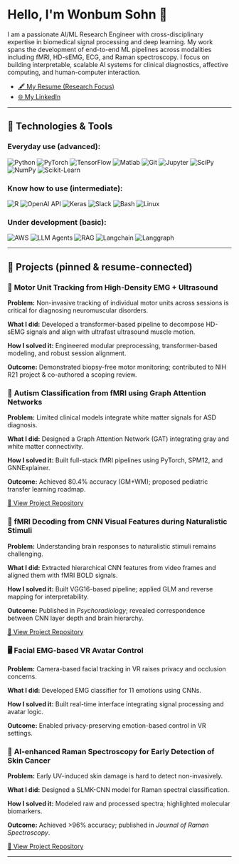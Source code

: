 # Hello, I'm Wonbum Sohn 👋

I am a passionate AI/ML Research Engineer with cross-disciplinary expertise in biomedical signal processing and deep learning. My work spans the development of end-to-end ML pipelines across modalities including fMRI, HD-sEMG, ECG, and Raman spectroscopy. I focus on building interpretable, scalable AI systems for clinical diagnostics, affective computing, and human-computer interaction.

- [🖋️ My Resume (Research Focus)](https://github.com/WonbumSohn)
- [🌐 My LinkedIn](https://www.linkedin.com/in/wonbumsohn)

---

## 🔧 Technologies & Tools

### Everyday use (advanced):
![Python](https://img.shields.io/badge/Python-3776AB?style=for-the-badge&logo=python&logoColor=white)
![PyTorch](https://img.shields.io/badge/PyTorch-EE4C2C?style=for-the-badge&logo=pytorch&logoColor=white)
![TensorFlow](https://img.shields.io/badge/TensorFlow-FF6F00?style=for-the-badge&logo=tensorflow&logoColor=white)
![Matlab](https://img.shields.io/badge/MATLAB-0076A8?style=for-the-badge&logo=Mathworks&logoColor=white)
![Git](https://img.shields.io/badge/Git-F05032?style=for-the-badge&logo=git&logoColor=white)
![Jupyter](https://img.shields.io/badge/Jupyter-F37626?style=for-the-badge&logo=jupyter&logoColor=white)
![SciPy](https://img.shields.io/badge/SciPy-8CAAE6?style=for-the-badge&logo=scipy&logoColor=white)
![NumPy](https://img.shields.io/badge/NumPy-013243?style=for-the-badge&logo=numpy&logoColor=white)
![Scikit-Learn](https://img.shields.io/badge/scikit--learn-F7931E?style=for-the-badge&logo=scikit-learn&logoColor=white)

### Know how to use (intermediate):
![R](https://img.shields.io/badge/R-276DC3?style=for-the-badge&logo=r&logoColor=white)
![OpenAI API](https://img.shields.io/badge/OpenAI-412991?style=for-the-badge&logo=openai&logoColor=white)
![Keras](https://img.shields.io/badge/Keras-D00000?style=for-the-badge&logo=keras&logoColor=white)
![Slack](https://img.shields.io/badge/Slack-4A154B?style=for-the-badge&logo=slack&logoColor=white)
![Bash](https://img.shields.io/badge/GNU%20Bash-4EAA25?style=for-the-badge&logo=gnubash&logoColor=white)
![Linux](https://img.shields.io/badge/Linux-FCC624?style=for-the-badge&logo=linux&logoColor=black)

### Under development (basic):
![AWS](https://img.shields.io/badge/AWS-232F3E?style=for-the-badge&logo=amazon-aws&logoColor=white)
![LLM Agents](https://img.shields.io/badge/LLM_Agents-blueviolet?style=for-the-badge)
![RAG](https://img.shields.io/badge/RAG-grey?style=for-the-badge)
![Langchain](https://img.shields.io/badge/Langchain-00bfa6?style=for-the-badge)
![Langgraph](https://img.shields.io/badge/Langgraph-8888ff?style=for-the-badge)

---

## 📄 Projects (pinned & resume-connected)

### 💪 **Motor Unit Tracking from High-Density EMG + Ultrasound**
**Problem:** Non-invasive tracking of individual motor units across sessions is critical for diagnosing neuromuscular disorders.

**What I did:** Developed a transformer-based pipeline to decompose HD-sEMG signals and align with ultrafast ultrasound muscle motion.

**How I solved it:** Engineered modular preprocessing, transformer-based modeling, and robust session alignment.

**Outcome:** Demonstrated biopsy-free motor monitoring; contributed to NIH R21 project & co-authored a scoping review.

### 🧠 **Autism Classification from fMRI using Graph Attention Networks**
**Problem:** Limited clinical models integrate white matter signals for ASD diagnosis.

**What I did:** Designed a Graph Attention Network (GAT) integrating gray and white matter connectivity.

**How I solved it:** Built full-stack fMRI pipelines using PyTorch, SPM12, and GNNExplainer.

**Outcome:** Achieved 80.4% accuracy (GM+WM); proposed pediatric transfer learning roadmap.

[🔗 View Project Repository](https://github.com/WonbumSohn/fMRI_ASD)

### 🧠 **fMRI Decoding from CNN Visual Features during Naturalistic Stimuli**
**Problem:** Understanding brain responses to naturalistic stimuli remains challenging.

**What I did:** Extracted hierarchical CNN features from video frames and aligned them with fMRI BOLD signals.

**How I solved it:** Built VGG16-based pipeline; applied GLM and reverse mapping for interpretability.

**Outcome:** Published in *Psychoradiology*; revealed correspondence between CNN layer depth and brain hierarchy.

[🔗 View Project Repository](https://github.com/WonbumSohn/fMRI_MW)

### 🖥️ **Facial EMG-based VR Avatar Control**
**Problem:** Camera-based facial tracking in VR raises privacy and occlusion concerns.

**What I did:** Developed EMG classifier for 11 emotions using CNNs.

**How I solved it:** Built real-time interface integrating signal processing and avatar logic.

**Outcome:** Enabled privacy-preserving emotion-based control in VR settings.

### 🧬 **AI-enhanced Raman Spectroscopy for Early Detection of Skin Cancer**
**Problem:** Early UV-induced skin damage is hard to detect non-invasively.

**What I did:** Designed a SLMK-CNN model for Raman spectral classification.

**How I solved it:** Modeled raw and processed spectra; highlighted molecular biomarkers.

**Outcome:** Achieved >96% accuracy; published in *Journal of Raman Spectroscopy*.

[🔗 View Project Repository](https://github.com/WonbumSohn/RS_UV)

---
